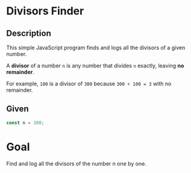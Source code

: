 # Divisors Finder

## Description

This simple JavaScript program finds and logs all the divisors of a given number.

A **divisor** of a number `n` is any number that divides `n` exactly, leaving **no remainder**.

For example, `100` is a divisor of `300` because `300 ÷ 100 = 3` with no remainder.

## Given

```javascript
const n = 300;
```

# Goal

Find and log all the divisors of the number n one by one.
